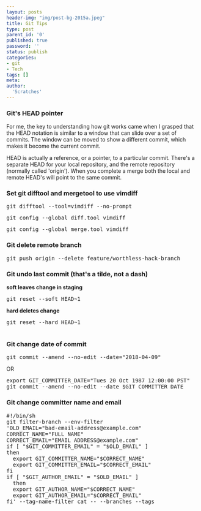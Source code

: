 ```yaml
---
layout: posts
header-img: "img/post-bg-2015a.jpeg"
title: Git Tips
type: post
parent_id: '0'
published: true
password: ''
status: publish
categories:
- git
- Tech
tags: []
meta:
author:
  'Scratches'
---
```

### Git's HEAD pointer
For me, the key to understanding how git works came when I grasped that the HEAD notation is similar to
a window that can slide over a set of commits. The window can be moved to show a different commit, which
makes it become the current commit. 

HEAD is actually a reference, or a pointer, to a particular commit. There's a separate HEAD for your local 
repository, and the remote repository (normally called 'origin'). When you complete a merge both the local and remote HEAD's will point to the same commit.

### Set git difftool and mergetool to use vimdiff
<pre>git difftool --tool=vimdiff --no-prompt</pre>
<pre>git config --global diff.tool vimdiff</pre>
<pre>git config --global merge.tool vimdiff</pre>

### Git delete remote branch
<pre>git push origin --delete feature/worthless-hack-branch</pre>

### Git undo last commit (that's a tilde, not a dash)
__soft leaves change in staging__
<pre>git reset --soft HEAD~1</pre>
__hard deletes change__
<pre>git reset --hard HEAD~1

</pre>

### Git change date of commit
<pre>git commit --amend --no-edit --date="2018-04-09"</pre>

OR

<pre>export GIT_COMMITTER_DATE="Tues 20 Oct 1987 12:00:00 PST" 
git commit --amend --no-edit --date $GIT_COMMITTER_DATE
</pre>

### Git change committer name and email
<pre>
#!/bin/sh
git filter-branch --env-filter 
'OLD_EMAIL="bad-email-address@example.com"
CORRECT_NAME="FULL NAME"
CORRECT_EMAIL="EMAIL ADDRESS@example.com"
if [ "$GIT_COMMITTER_EMAIL" = "$OLD_EMAIL" ]
then
  export GIT_COMMITTER_NAME="$CORRECT_NAME"
  export GIT_COMMITTER_EMAIL="$CORRECT_EMAIL"
fi
if [ "$GIT_AUTHOR_EMAIL" = "$OLD_EMAIL" ]
  then
  export GIT_AUTHOR_NAME="$CORRECT_NAME"
  export GIT_AUTHOR_EMAIL="$CORRECT_EMAIL"
fi' --tag-name-filter cat -- --branches --tags
</pre>

